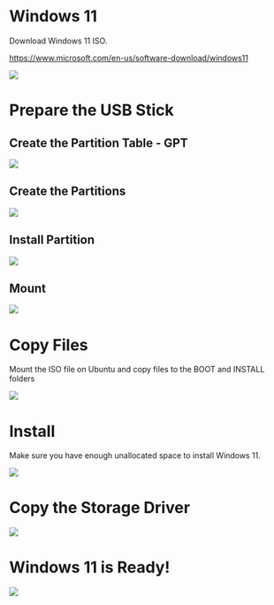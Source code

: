 # Windows 11

Download Windows 11 ISO.

https://www.microsoft.com/en-us/software-download/windows11

![](win11.png)

# Prepare the USB Stick

## Create the Partition Table - GPT

![](partition-table.png)

## Create the Partitions

![](partitioned.png)

## Install Partition

![](install--partition.png)

## Mount

![](mounted.png)

# Copy Files

Mount the ISO file on Ubuntu and copy files to the BOOT and INSTALL folders

![](copied.png)

# Install

Make sure you have enough unallocated space to install Windows 11.

![](unallocated.png)

# Copy the Storage Driver

![](drivers.png)

# Windows 11 is Ready!

![](win11-real.png)